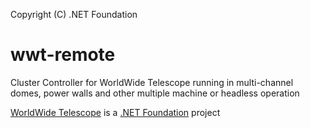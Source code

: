 Copyright (C) .NET Foundation

# wwt-remote
Cluster Controller for WorldWide Telescope running in multi-channel domes, power walls and other multiple machine or headless operation

[WorldWide Telescope](http://worldwidetelescope.org) is a [.NET Foundation](http://dotnetfoundation.org) project
